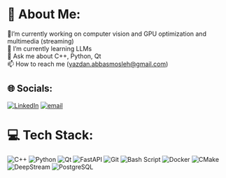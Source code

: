 # 💫 About Me:
🔭I’m currently working on computer vision and GPU optimization and  multimedia (streaming)<br>🌱 I’m currently learning LLMs<br>💬 Ask me about C++, Python, Qt<br>📫 How to reach me (yazdan.abbasmosleh@gmail.com)


## 🌐 Socials:
[![LinkedIn](https://img.shields.io/badge/LinkedIn-%230077B5.svg?logo=linkedin&logoColor=white)](https://linkedin.com/in/linkedin.com/in/yazdan-abbasmosleh-b77546202) [![email](https://img.shields.io/badge/Email-D14836?logo=gmail&logoColor=white)](mailto:yazdan.abbasmosleh@gmail.com) 

# 💻 Tech Stack:
![C++](https://img.shields.io/badge/c++-%2300599C.svg?style=for-the-badge&logo=c%2B%2B&logoColor=white) 
![Python](https://img.shields.io/badge/python-3670A0?style=for-the-badge&logo=python&logoColor=ffdd54) 
![Qt](https://img.shields.io/badge/Qt-%23217346.svg?style=for-the-badge&logo=Qt&logoColor=white) 
![FastAPI](https://img.shields.io/badge/FastAPI-005571?style=for-the-badge&logo=fastapi) 
![Git](https://img.shields.io/badge/git-%23F05033.svg?style=for-the-badge&logo=git&logoColor=white) 
![Bash Script](https://img.shields.io/badge/bash_script-%23121011.svg?style=for-the-badge&logo=gnu-bash&logoColor=white) 
![Docker](https://img.shields.io/badge/docker-%230db7ed.svg?style=for-the-badge&logo=docker&logoColor=white) 
![CMake](https://img.shields.io/badge/CMake-%23008FBA.svg?style=for-the-badge&logo=cmake&logoColor=white) 
![DeepStream](https://img.shields.io/badge/DeepStream-%230073E6.svg?style=for-the-badge&logo=nvidia&logoColor=white)
![PostgreSQL](https://img.shields.io/badge/PostgreSQL-%23336791.svg?style=for-the-badge&logo=postgresql&logoColor=white)
